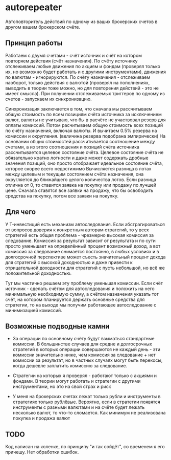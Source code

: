 # autorepeater

Автоповторитель действий по одному из ваших брокерских счетов в другом вашем брокерском счёте.

## Принцип работы

Работаем с двумя счетами - счёт источник и счёт на котором повторяем действия (счёт назначения). По счёту источнику отслеживаем любые движения по акциям и фондам (проверял только их, но возможно будет работать и с другими инструментами), движения по валютам - игнорируются. По счёту назначения - отслеживаем наоборот, только действия с валютой (проверял на пополнениях, выводить в теории тоже можно, но для повторения действий - это не имеет смысла). При получении отслеживаемых триггеров по одному из счетов - запускаем их синхронизацию.

Синхронизация заключается в том, что сначала мы рассчитываем общую стоимость по всем позициям счёта источника за исключением валют, валюты не учитываю, что бы в расчёте не участвовал резерв для оплаты комиссий. Потом расчитываем общую стоимость всех позиций по счёту назначения, включая валюты. И вычитаем 0.5% резерва на комиссии и округления. (величина резерва подобрана эмпирически)
На основании общих стоимостей рассчитывается соотношение между счетами, а из этого соотношения и позиций счёта источника рассчитывается целевое состояние счёта. Целевое состояние счёта не обязательно кратно лотности и даже может содержать дробные значения позиций, оно просто отображает идеальное состояние счёта, которое скорее всего недостижимо
Вычисляется разница в лотах между целевым и текущим состоянием счёта назначения, она округляется до ближайшего целого количества лотов.
Если разница отлична от 0, то ставится заявка на покупку или продажу по лучшей цене.
Сначала ставятся все заявки на продажу, что бы освободить средства на покупку, потом все заявки на покупку.

## Для чего
У Т-инвестиций есть механизм автоследования. Если абстрагироваться от вопросов доверия к конкретным авторам стратегий, то у всех стратегий есть общая проблема - чрезмерно высокая комиссия за следование. 
Комиссия за результат зависит от результата и по сути просто уменьшает на определённый процент возможный доход, а вот комиссия за следование снимается постоянно, в любых условиях и в долгосрочной перспективе может съесть значительный процент дохода для стратегий с высокой доходностью и даже привести к отрицательной доходности для стратегий с пусть небольшой, но всё же положительной доходностью.

Тут мы частично решаем эту проблему уменьшая комиссии. Если счёт источник - сделать счётом для автоследования и положить на него минимальную необходимую сумму, а счётом назначения указать тот счёт, на котором планируется держать основные средства для стратегии, то на выходе мы получим работающее автоследование с минимизацией комиссий.

## Возможные подводные камни
 - За операции по основному счёту будут взыматься стандартные комиссии. В большинстве случаев для средне и долгосрочных стратегий в которых операции совершаются не каждый день - эти комиссии значительно ниже, чем комиссия за следование + нет комиссии за результат, но в частных случаях могут быть перекосы, когда дешевле заплатить комиссию за следование.

 - Стратегии на которых я проверял - работают только с акциями и фондами. В теории могут работать и стратегии с другими инструментами, но это на свой страх и риск

  - У меня на брокерских счетах лежат только рубли и инструменты в стратегиях только рублёвые. Вероятно, если в стратегии появятся инструменты с разными валютами и на счёте будет лежать несколько валют, то что-то сломается. Как минимум не реализована покупка и продажа валют

  ## TODO
  Код написан на коленке, по принципу "и так сойдёт", со временем я его причешу. Нет обработки ошибок.
